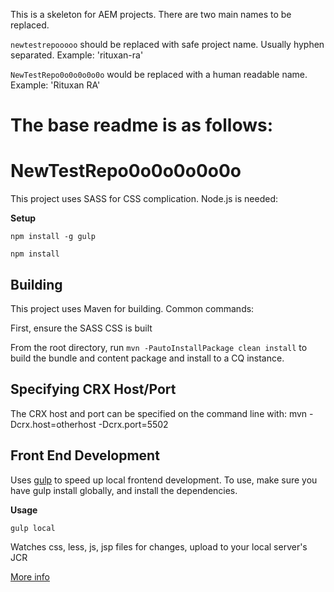 This is a skeleton for AEM projects. There are two main names to be replaced.

`newtestrepooooo` should be replaced with safe project name. Usually hyphen separated. Example: 'rituxan-ra'

`NewTestRepo0o0o0o0o0o` would be replaced with a human readable name. Example: 'Rituxan RA'

The base readme is as follows:
========

NewTestRepo0o0o0o0o0o
========

This project uses SASS for CSS complication. Node.js is needed:

**Setup**

`npm install -g gulp`

`npm install`

Building
--------

This project uses Maven for building. Common commands:

First, ensure the SASS CSS is built

From the root directory, run ``mvn -PautoInstallPackage clean install`` to build the bundle and content package and install to a CQ instance.

Specifying CRX Host/Port
------------------------

The CRX host and port can be specified on the command line with:
mvn -Dcrx.host=otherhost -Dcrx.port=5502 <goals>

Front End Development
---------------------

Uses [gulp](https://github.com/gulpjs/gulp) to speed up local frontend development. To use, make sure you have gulp install globally, and install the dependencies.

**Usage**

`gulp local`

Watches css, less, js, jsp files for changes, upload to your local server's JCR

[More info](https://github.com/meltmedia/aem-tools/tree/develop/gulp)
